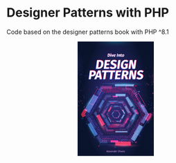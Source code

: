 # Designer Patterns with PHP

Code based on the designer patterns book with PHP \^8.1

<div align='center'>
  <img src='./designer-patterns-with-php.png' width='35%'>
</div>
